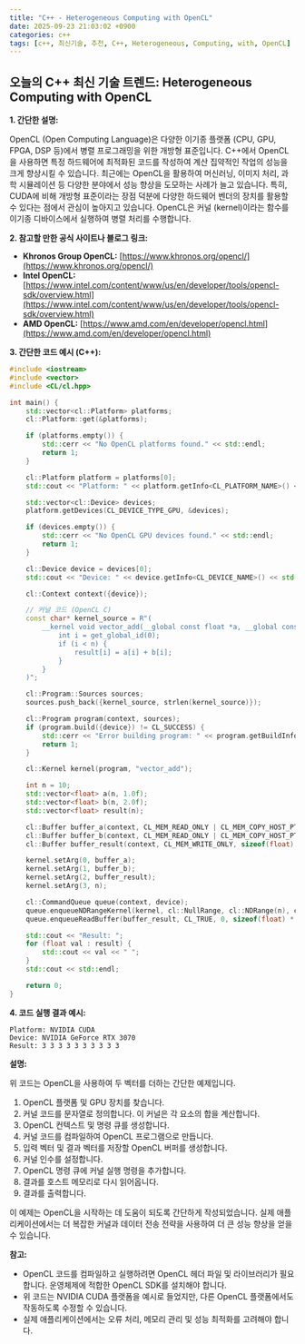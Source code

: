 ```yaml
---
title: "C++ - Heterogeneous Computing with OpenCL"
date: 2025-09-23 21:03:02 +0900
categories: c++
tags: [c++, 최신기술, 추천, C++, Heterogeneous, Computing, with, OpenCL]
---
```


## 오늘의 C++ 최신 기술 트렌드: **Heterogeneous Computing with OpenCL**

**1. 간단한 설명:**

OpenCL (Open Computing Language)은 다양한 이기종 플랫폼 (CPU, GPU, FPGA, DSP 등)에서 병렬 프로그래밍을 위한 개방형 표준입니다.  C++에서 OpenCL을 사용하면 특정 하드웨어에 최적화된 코드를 작성하여 계산 집약적인 작업의 성능을 크게 향상시킬 수 있습니다. 최근에는 OpenCL을 활용하여 머신러닝, 이미지 처리, 과학 시뮬레이션 등 다양한 분야에서 성능 향상을 도모하는 사례가 늘고 있습니다. 특히,  CUDA에 비해 개방형 표준이라는 장점 덕분에 다양한 하드웨어 벤더의 장치를 활용할 수 있다는 점에서 관심이 높아지고 있습니다. OpenCL은 커널 (kernel)이라는 함수를 이기종 디바이스에서 실행하여 병렬 처리를 수행합니다.

**2. 참고할 만한 공식 사이트나 블로그 링크:**

*   **Khronos Group OpenCL:** [https://www.khronos.org/opencl/](https://www.khronos.org/opencl/)
*   **Intel OpenCL:** [https://www.intel.com/content/www/us/en/developer/tools/opencl-sdk/overview.html](https://www.intel.com/content/www/us/en/developer/tools/opencl-sdk/overview.html)
*   **AMD OpenCL:** [https://www.amd.com/en/developer/opencl.html](https://www.amd.com/en/developer/opencl.html)

**3. 간단한 코드 예시 (C++):**

```c++
#include <iostream>
#include <vector>
#include <CL/cl.hpp>

int main() {
    std::vector<cl::Platform> platforms;
    cl::Platform::get(&platforms);

    if (platforms.empty()) {
        std::cerr << "No OpenCL platforms found." << std::endl;
        return 1;
    }

    cl::Platform platform = platforms[0];
    std::cout << "Platform: " << platform.getInfo<CL_PLATFORM_NAME>() << std::endl;

    std::vector<cl::Device> devices;
    platform.getDevices(CL_DEVICE_TYPE_GPU, &devices);

    if (devices.empty()) {
        std::cerr << "No OpenCL GPU devices found." << std::endl;
        return 1;
    }

    cl::Device device = devices[0];
    std::cout << "Device: " << device.getInfo<CL_DEVICE_NAME>() << std::endl;

    cl::Context context({device});

    // 커널 코드 (OpenCL C)
    const char* kernel_source = R"(
        __kernel void vector_add(__global const float *a, __global const float *b, __global float *result, int n) {
            int i = get_global_id(0);
            if (i < n) {
                result[i] = a[i] + b[i];
            }
        }
    )";

    cl::Program::Sources sources;
    sources.push_back({kernel_source, strlen(kernel_source)});

    cl::Program program(context, sources);
    if (program.build({device}) != CL_SUCCESS) {
        std::cerr << "Error building program: " << program.getBuildInfo<CL_PROGRAM_BUILD_LOG>(device) << std::endl;
        return 1;
    }

    cl::Kernel kernel(program, "vector_add");

    int n = 10;
    std::vector<float> a(n, 1.0f);
    std::vector<float> b(n, 2.0f);
    std::vector<float> result(n);

    cl::Buffer buffer_a(context, CL_MEM_READ_ONLY | CL_MEM_COPY_HOST_PTR, sizeof(float) * n, a.data());
    cl::Buffer buffer_b(context, CL_MEM_READ_ONLY | CL_MEM_COPY_HOST_PTR, sizeof(float) * n, b.data());
    cl::Buffer buffer_result(context, CL_MEM_WRITE_ONLY, sizeof(float) * n);

    kernel.setArg(0, buffer_a);
    kernel.setArg(1, buffer_b);
    kernel.setArg(2, buffer_result);
    kernel.setArg(3, n);

    cl::CommandQueue queue(context, device);
    queue.enqueueNDRangeKernel(kernel, cl::NullRange, cl::NDRange(n), cl::NullRange);
    queue.enqueueReadBuffer(buffer_result, CL_TRUE, 0, sizeof(float) * n, result.data());

    std::cout << "Result: ";
    for (float val : result) {
        std::cout << val << " ";
    }
    std::cout << std::endl;

    return 0;
}
```

**4. 코드 실행 결과 예시:**

```
Platform: NVIDIA CUDA
Device: NVIDIA GeForce RTX 3070
Result: 3 3 3 3 3 3 3 3 3 3
```

**설명:**

위 코드는 OpenCL을 사용하여 두 벡터를 더하는 간단한 예제입니다.

1.  OpenCL 플랫폼 및 GPU 장치를 찾습니다.
2.  커널 코드를 문자열로 정의합니다. 이 커널은 각 요소의 합을 계산합니다.
3.  OpenCL 컨텍스트 및 명령 큐를 생성합니다.
4.  커널 코드를 컴파일하여 OpenCL 프로그램으로 만듭니다.
5.  입력 벡터 및 결과 벡터를 저장할 OpenCL 버퍼를 생성합니다.
6.  커널 인수를 설정합니다.
7.  OpenCL 명령 큐에 커널 실행 명령을 추가합니다.
8.  결과를 호스트 메모리로 다시 읽어옵니다.
9.  결과를 출력합니다.

이 예제는 OpenCL을 시작하는 데 도움이 되도록 간단하게 작성되었습니다. 실제 애플리케이션에서는 더 복잡한 커널과 데이터 전송 전략을 사용하여 더 큰 성능 향상을 얻을 수 있습니다.

**참고:**

*   OpenCL 코드를 컴파일하고 실행하려면 OpenCL 헤더 파일 및 라이브러리가 필요합니다. 운영체제에 적합한 OpenCL SDK를 설치해야 합니다.
*   위 코드는 NVIDIA CUDA 플랫폼을 예시로 들었지만, 다른 OpenCL 플랫폼에서도 작동하도록 수정할 수 있습니다.
*   실제 애플리케이션에서는 오류 처리, 메모리 관리 및 성능 최적화를 고려해야 합니다.

